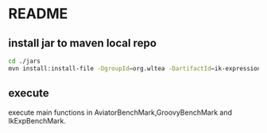 # README

## install jar to maven local repo

```bash
cd ./jars
mvn install:install-file -DgroupId=org.wltea -DartifactId=ik-expression -Dversion=2.1.2 -Dpackaging=jar  -Dfile=./IKExpression2.1.2.jar
```

## execute

execute main functions in AviatorBenchMark,GroovyBenchMark and IkExpBenchMark.